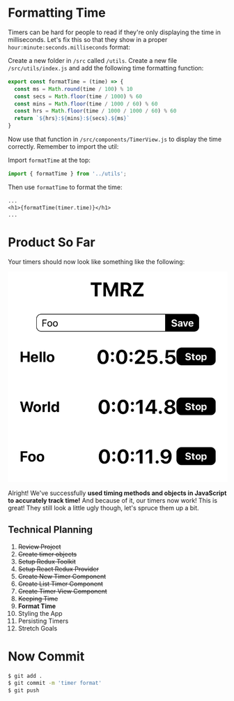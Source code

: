 # Formatting Time

Timers can be hard for people to read if they're only displaying the time in milliseconds. Let's fix this so that they show in a proper `hour:minute:seconds.milliseconds` format:

Create a new folder in `/src` called `/utils`. Create a new file `/src/utils/index.js` and add the following time formatting function:

```js
export const formatTime = (time) => {
  const ms = Math.round(time / 100) % 10
  const secs = Math.floor(time / 1000) % 60
  const mins = Math.floor(time / 1000 / 60) % 60
  const hrs = Math.floor(time / 1000 / 1000 / 60) % 60
  return `${hrs}:${mins}:${secs}.${ms}`
}
```

Now use that function in `/src/components/TimerView.js` to display the time correctly. Remember to import the util:

Import `formatTime` at the top:

```js
import { formatTime } from '../utils';
```
Then use `formatTime` to format the time: 

```JS
...
<h1>{formatTime(timer.time)}</h1>
...
```

# Product So Far

Your timers should now look like something like the following:

![formatted-timers](assets/format-timers.png)

Alright! We've successfully **used timing methods and objects in JavaScript to accurately track time!** And because of it, our timers now work! This is great! They still look a little ugly though, let's spruce them up a bit.

## Technical Planning

1. ~~Review Project~~
2. ~~Create timer objects~~
3. ~~Setup Redux Toolkit~~
4. ~~Setup React Redux Provider~~
5. ~~Create New Timer Component~~
6. ~~Create List Timer Component~~
7. ~~Create Timer View Component~~
8. ~~Keeping Time~~
9. **Format Time**
10. Styling the App
11. Persisting Timers
12. Stretch Goals

# Now Commit

```bash
$ git add .
$ git commit -m 'timer format'
$ git push
```